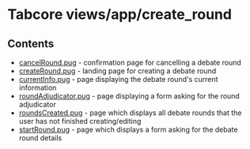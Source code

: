 # Tabcore views/app/create_round

## Contents

- [cancelRound.pug](https://github.com/ccapdev1920T2/s11g5/blob/master/views/app/create_round/cancelRound.pug) - confirmation page for cancelling a debate round
- [createRound.pug](https://github.com/ccapdev1920T2/s11g5/blob/master/views/app/create_round/createRound.pug) - landing page for creating a debate round
- [currentInfo.pug](https://github.com/ccapdev1920T2/s11g5/blob/master/views/app/create_round/currentInfo.pug) - page displaying the debate round's current information
- [roundAdjudicator.pug](https://github.com/ccapdev1920T2/s11g5/blob/master/views/app/create_round/roundAdjudicator.pug) - page displaying a form asking for the round adjudicator
- [roundsCreated.pug](https://github.com/ccapdev1920T2/s11g5/blob/master/views/app/create_round/roundsCreated.pug) - page which displays all debate rounds that the user has not finished creating/editing
- [startRound.pug](https://github.com/ccapdev1920T2/s11g5/blob/master/views/app/create_round/startRound.pug) - page which displays a form asking for the debate round details
